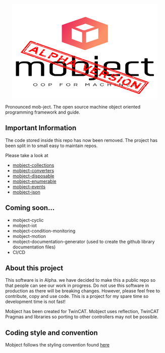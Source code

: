 <p align="center">
  <img width="460" height="300" src="https://github.com/Mobject-Dev-Team/.github/blob/333a6b1301a8724ff14cbb502dc730bbb1434b55/profile/mobject%20alpha%20logo.svg">
</p>
Pronounced mob-ject. The open source machine object oriented programming framework and guide.

## Important Information

The code stored inside this repo has now been removed. The project has been split in to small easy to maintain repos.

Please take a look at

- [mobject-collections](https://mobject-dev-team.github.io/mobject-collections/#/)
- [mobject-converters](https://mobject-dev-team.github.io/mobject-converters/#/)
- [mobject-disposable](https://mobject-dev-team.github.io/mobject-disposable/#/)
- [mobject-enumerable](https://mobject-dev-team.github.io/mobject-enumerable/#/)
- [mobject-events](https://mobject-dev-team.github.io/mobject-events/#/)
- [mobject-json](https://mobject-dev-team.github.io/mobject-json/#/)

## Coming soon...

- mobject-cyclic
- mobject-iot
- mobject-condition-monitoring
- mobject-motion
- mobject-documentation-generator (used to create the github library documentation files)
- CI/CD

## About this project

This software is in Alpha. we have decided to make this a public repo so that people can see our work in progress. Do not use this software in production as there will be breaking changes. However, please feel free to contribute, copy and use code. This is a project for my spare time so development time is not fast!

Mobject has been created for TwinCAT. Mobject uses reflection, TwinCAT Pragmas and libraries so porting to other controllers may not be possible.

## Coding style and convention

Mobject follows the styling convention found [here](https://benhar-dev.github.io/coding-convention/#/)
